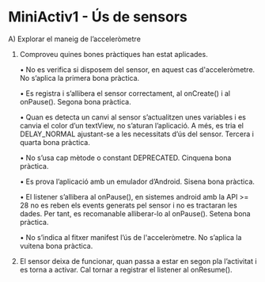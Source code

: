 # MiniActiv1 - Ús de sensors
A) Explorar el maneig de l’acceleròmetre

1. Comproveu quines bones pràctiques han estat aplicades.

    • No es verifica si disposem del sensor, en aquest cas d'acceleròmetre. No s’aplica la primera bona pràctica.
    
    • Es registra i s’allibera el sensor correctament, al onCreate() i al onPause(). Segona bona pràctica.
    
    • Quan es detecta un canvi al sensor s’actualitzen unes variables i es canvia el color d’un textView, no s’aturan l’aplicació. A més, es tria el DELAY_NORMAL ajustant-se a les necessitats d’ús del sensor. Tercera i quarta bona pràctica.
    
    • No s’usa cap mètode o constant DEPRECATED. Cinquena bona pràctica.
    
    • Es prova l’aplicació amb un emulador d’Android. Sisena bona pràctica.
    
    • El listener s’allibera al onPause(), en sistemes android amb la API >= 28 no es reben els events generats pel sensor i no es tractaran les dades. Per tant, es recomanable alliberar-lo al onPause(). Setena bona pràctica.
    
    • No s’indica al fitxer manifest l’ús de l'acceleròmetre. No s’aplica la vuitena bona pràctica.
    
2. El sensor deixa de funcionar, quan passa a estar en segon pla l’activitat i es torna a activar. Cal tornar a registrar el listener al onResume().

